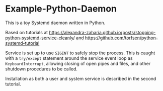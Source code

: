 # Example-Python-Daemon

This is a toy Systemd daemon written in Python.

Based on tutorials at https://alexandra-zaharia.github.io/posts/stopping-python-systemd-service-cleanly/ and https://github.com/torfsen/python-systemd-tutorial

Service is set up to use `SIGINT` to safely stop the process.  This is caught with a `try/except` statement around the service event loop as `KeyboardInterrupt`, allowing closing of open pipes and files, and other shutdown procedures to be called.

Installation as both a user and system service is described in the second tutorial.
